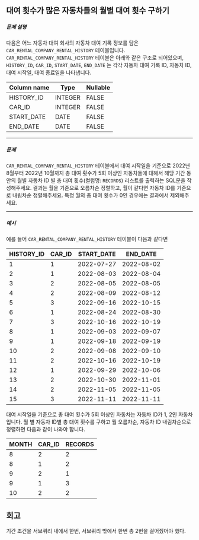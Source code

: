 ## 대여 횟수가 많은 자동차들의 월별 대여 횟수 구하기

##### 문제 설명

다음은 어느 자동차 대여 회사의 자동차 대여 기록 정보를 담은 `CAR_RENTAL_COMPANY_RENTAL_HISTORY` 테이블입니다. `CAR_RENTAL_COMPANY_RENTAL_HISTORY` 테이블은 아래와 같은 구조로 되어있으며, `HISTORY_ID`, `CAR_ID`, `START_DATE`, `END_DATE` 는 각각 자동차 대여 기록 ID, 자동차 ID, 대여 시작일, 대여 종료일을 나타냅니다.

| Column name | Type    | Nullable |
| ----------- | ------- | -------- |
| HISTORY_ID  | INTEGER | FALSE    |
| CAR_ID      | INTEGER | FALSE    |
| START_DATE  | DATE    | FALSE    |
| END_DATE    | DATE    | FALSE    |

------

##### 문제

`CAR_RENTAL_COMPANY_RENTAL_HISTORY` 테이블에서 대여 시작일을 기준으로 2022년 8월부터 2022년 10월까지 총 대여 횟수가 5회 이상인 자동차들에 대해서 해당 기간 동안의 월별 자동차 ID 별 총 대여 횟수(컬럼명: `RECORDS`) 리스트를 출력하는 SQL문을 작성해주세요. 결과는 월을 기준으로 오름차순 정렬하고, 월이 같다면 자동차 ID를 기준으로 내림차순 정렬해주세요. 특정 월의 총 대여 횟수가 0인 경우에는 결과에서 제외해주세요.

------

##### 예시

예를 들어 `CAR_RENTAL_COMPANY_RENTAL_HISTORY` 테이블이 다음과 같다면

| HISTORY_ID | CAR_ID | START_DATE | END_DATE   |
| ---------- | ------ | ---------- | ---------- |
| 1          | 1      | 2022-07-27 | 2022-08-02 |
| 2          | 1      | 2022-08-03 | 2022-08-04 |
| 3          | 2      | 2022-08-05 | 2022-08-05 |
| 4          | 2      | 2022-08-09 | 2022-08-12 |
| 5          | 3      | 2022-09-16 | 2022-10-15 |
| 6          | 1      | 2022-08-24 | 2022-08-30 |
| 7          | 3      | 2022-10-16 | 2022-10-19 |
| 8          | 1      | 2022-09-03 | 2022-09-07 |
| 9          | 1      | 2022-09-18 | 2022-09-19 |
| 10         | 2      | 2022-09-08 | 2022-09-10 |
| 11         | 2      | 2022-10-16 | 2022-10-19 |
| 12         | 1      | 2022-09-29 | 2022-10-06 |
| 13         | 2      | 2022-10-30 | 2022-11-01 |
| 14         | 2      | 2022-11-05 | 2022-11-05 |
| 15         | 3      | 2022-11-11 | 2022-11-11 |

대여 시작일을 기준으로 총 대여 횟수가 5회 이상인 자동차는 자동차 ID가 1, 2인 자동차입니다. 월 별 자동차 ID별 총 대여 횟수를 구하고 월 오름차순, 자동차 ID 내림차순으로 정렬하면 다음과 같이 나와야 합니다.

| MONTH | CAR_ID | RECORDS |
| ----- | ------ | ------- |
| 8     | 2      | 2       |
| 8     | 1      | 2       |
| 9     | 2      | 1       |
| 9     | 1      | 3       |
| 10    | 2      | 2       |

## 회고

기간 조건을 서브쿼리 내에서 한번, 서브쿼리 밖에서 한번 총 2번을 걸어줬어야 했다.
